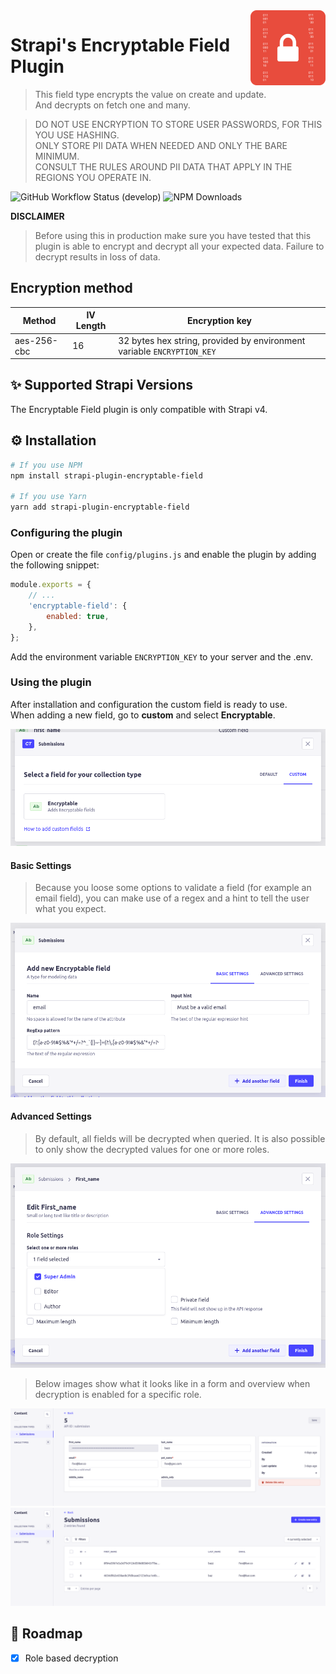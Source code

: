 <img src="logo_small.png" align="right" />

# Strapi's Encryptable Field Plugin

> This field type encrypts the value on create and update.  
> And decrypts on fetch one and many.

> DO NOT USE ENCRYPTION TO STORE USER PASSWORDS, FOR THIS YOU USE HASHING.  
> ONLY STORE PII DATA WHEN NEEDED AND ONLY THE BARE MINIMUM.   
> CONSULT THE RULES AROUND PII DATA THAT APPLY IN THE REGIONS YOU OPERATE IN.

![GitHub Workflow Status (develop)](https://img.shields.io/github/actions/workflow/status/edwin-luijten/strapi-encryptable-field/npm-publish.yml?style=for-the-badge)
![NPM Downloads](https://img.shields.io/npm/dm/strapi-plugin-encryptable-field?style=for-the-badge)

**DISCLAIMER**
> Before using this in production make sure you have tested that this plugin is able to encrypt and decrypt all your expected data.
> Failure to decrypt results in loss of data.

## Encryption method

| Method      | IV Length | Encryption key                                                         |
|-------------|-----------|------------------------------------------------------------------------|
| aes-256-cbc | 16        | 32 bytes hex string, provided by environment variable `ENCRYPTION_KEY` |

## ✨ Supported Strapi Versions

The Encryptable Field plugin is only compatible with Strapi v4.

## ⚙️ Installation

```bash
# If you use NPM
npm install strapi-plugin-encryptable-field

# If you use Yarn
yarn add strapi-plugin-encryptable-field
```

### Configuring the plugin

Open or create the file `config/plugins.js` and enable the plugin by adding the following snippet:

```js
module.exports = {
    // ...
    'encryptable-field': {
        enabled: true,
    },
};
```

Add the environment variable `ENCRYPTION_KEY` to your server and the .env.

### Using the plugin

After installation and configuration the custom field is ready to use.  
When adding a new field, go to **custom** and select **Encryptable**.

![Select Encryptable in the Custom tab when adding a new field.](./assets/encryptable_field.png "Encryptable Field")

#### Basic Settings
> Because you loose some options to validate a field (for example an email field), you can make use of a regex and a hint to
> tell the user what you expect.

![Set a validation regex and input hint.](./assets/encryptable_field_settings.png "Field Settings")

#### Advanced Settings

> By default, all fields will be decrypted when queried. It is also possible to only show the decrypted values for one or
> more roles.

![Select one or more roles to show decrypted value to](./assets/role_based_decryption_settings.png "Select Roles")

> Below images show what it looks like in a form and overview when decryption is enabled for a specific role.

![](./assets/role_based_decryption_form.png "Role Based Decryption In A Form")
![](./assets/role_based_decryption_overview.png "Role Based Decryption On The Overview")

## 🚀 Roadmap

- [x] Role based decryption